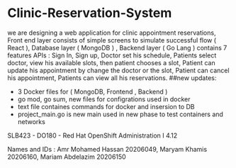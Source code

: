 # Clinic-Reservation-System
we are designing a web application for clinic appointment reservations, Front end layer consists of simple screens to simulate successful flow ( React ), Database layer ( MongoDB ) ,
Backend layer ( Go Lang ) contains 7 features APIs :
Sign In, Sign up, Doctor set his schedule, Patients select doctor, view his available slots, then patient chooses a slot, Patient can update his appointment by change the doctor or the slot, Patient can cancel his appointment, Patients can view all his reservations.
##new updates:
- 3 Docker files for ( MongoDB, Frontend , Backend )
- go mod, go sum, new files for configrations used in docker
- text file containes commands for docker and insersion to DB
- project_main.go is new main used in new phase to test containers and networks

SLB423 - DO180 - Red Hat OpenShift Administration I 4.12

Names and IDs :
Amr Mohamed Hassan  20206049,
Maryam Khamis       20206160,
Mariam Abdelazim    20206150



